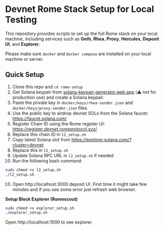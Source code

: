 # Devnet Rome Stack Setup for Local Testing

This repository provides scripts to set up the full Rome stack on your local machine, including services such as **Geth**, **Rhea**, **Proxy**, **Hercules**, **Deposit UI**, and **Explorer**.

Please make sure `docker` and `docker compose` are installed on your local machine or server.

## Quick Setup

1. Clone this repo and `cd rome-setup`  
2. Get Solana keypair from <a href="https://solana-keypair-generator.web.app/" target="_blank">solana-keypair-generator.web.app</a> (⚠️ not for production use) and create a Solana keypair.  
3. Paste the private key in `docker/keys/rhea-sender.json` and `docker/keys/proxy-sender.json` files.  
4. Use the public key to airdrop devnet SOLs from the Solana faucet: <a href="https://faucet.solana.com/" target="_blank">https://faucet.solana.com/</a>  
5. Register Chain ID using the Rome register UI: <a href="https://register.devnet.romeprotocol.xyz/" target="_blank">https://register.devnet.romeprotocol.xyz/</a>  
6. Replace this chain ID in `l2_setup.sh`  
7. Copy latest Solana slot from <a href="https://explorer.solana.com/?cluster=devnet" target="_blank">https://explorer.solana.com/?cluster=devnet</a>  
8. Replace this in `l2_setup.sh`  
9. Update Solana RPC URL in `l2_setup.sh` if needed  
10. Run the following bash command:

```bash
sudo chmod +x l2_setup.sh
./l2_setup.sh
```
10. Open http://localhost:3000 deposit UI. First time it might take few minutes and if you see some error just refresh web browser.


**Setup Block Explorer (Romescout)**

```bash
sudo chmod +x explorer_setup.sh
./explorer_setup.sh
```
Open http://localhost:1000 to see explorer.
